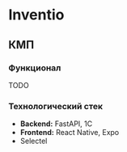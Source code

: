 # Inventio

## КМП

### Функционал
  TODO

### Технологический стек
- __Backend:__ FastAPI, 1С
- __Frontend:__ React Native, Expo
- Selectel
